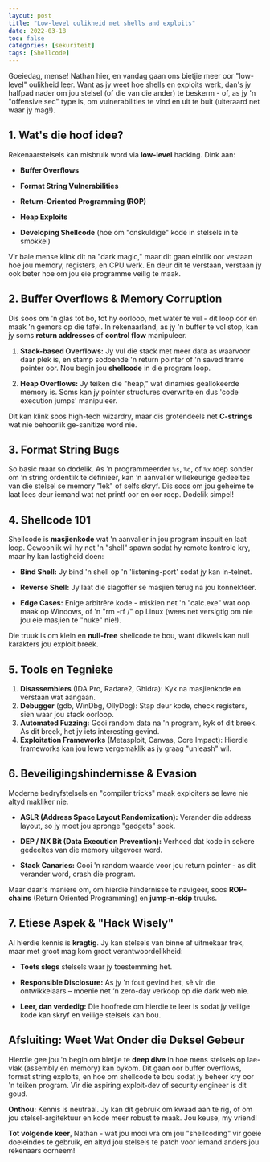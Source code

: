 ```yaml
---
layout: post
title: "Low-level oulikheid met shells and exploits"
date: 2022-03-18
toc: false
categories: [sekuriteit]
tags: [Shellcode]
---
```


Goeiedag, mense! Nathan hier, en vandag gaan ons bietjie meer oor "low-level" oulikheid leer. Want as jy weet hoe shells en exploits werk, dan's jy halfpad nader om jou stelsel (of die van die ander) te beskerm - of, as jy 'n "offensive sec" type is, om vulnerabilities te vind en uit te buit (uiteraard net waar jy mag!).

## 1. Wat's die hoof idee?
Rekenaarstelsels kan misbruik word via **low-level** hacking. Dink aan:

- **Buffer Overflows**

- **Format String Vulnerabilities**

- **Return-Oriented Programming (ROP)**

- **Heap Exploits**

- **Developing Shellcode** (hoe om "onskuldige" kode in stelsels in te smokkel)

Vir baie mense klink dit na "dark magic," maar dit gaan eintlik oor vestaan hoe jou memory, registers, en CPU werk. En deur dit te verstaan, verstaan jy ook beter hoe om jou eie programme veilig te maak.

## 2. Buffer Overflows & Memory Corruption
Dis soos om 'n glas tot bo, tot hy oorloop, met water te vul - dit loop oor en maak 'n gemors op die tafel. In rekenaarland, as jy 'n buffer te vol stop, kan jy soms **return addresses** of **control flow** manipuleer.

1. **Stack-based Overflows:** Jy vul die stack met meer data as waarvoor daar plek is, en stamp sodoende 'n return pointer of 'n saved frame pointer oor. Nou begin jou **shellcode** in die program loop.

2. **Heap Overflows:** Jy teiken die "heap," wat dinamies geallokeerde memory is. Soms kan jy pointer structures overwrite en dus 'code execution jumps' manipuleer.

Dit kan klink soos high-tech wizardry, maar dis grotendeels net **C-strings** wat nie behoorlik ge-sanitize word nie.

## 3. Format String Bugs
So basic maar so dodelik. As 'n programmeerder ```%s```, ```%d```, of ```%x``` roep sonder om ‘n string ordentlik te definieer, kan ‘n aanvaller willekeurige gedeeltes van die stelsel se memory "lek" of selfs skryf. Dis soos om jou geheime te laat lees deur iemand wat net printf oor en oor roep. Dodelik simpel!

## 4. Shellcode 101
Shellcode is **masjienkode** wat 'n aanvaller in jou program inspuit en laat loop. Gewoonlik wil hy net 'n "shell" spawn sodat hy remote kontrole kry, maar hy kan lastigheid doen:

- **Bind Shell:** Jy bind 'n shell op 'n 'listening-port' sodat jy kan in-telnet.

- **Reverse Shell:** Jy laat die slagoffer se masjien terug na jou konnekteer.

- **Edge Cases:** Enige arbitrêre kode - miskien net 'n "calc.exe" wat oop maak op Windows, of 'n "rm -rf /" op Linux (wees net versigtig om nie jou eie masjien te "nuke" nie!).

Die truuk is om klein en **null-free** shellcode te bou, want dikwels kan null karakters jou exploit breek.

## 5. Tools en Tegnieke

1. **Disassemblers** (IDA Pro, Radare2, Ghidra): Kyk na masjienkode en verstaan wat aangaan.
2. **Debugger** (gdb, WinDbg, OllyDbg): Stap deur kode, check registers, sien waar jou stack oorloop.
3. **Automated Fuzzing:** Gooi random data na 'n program, kyk of dit breek. As dit breek, het jy iets interesting gevind.
4. **Exploitation Frameworks** (Metasploit, Canvas, Core Impact): Hierdie frameworks kan jou lewe vergemaklik as jy graag "unleash" wil.

## 6. Beveiligingshindernisse & Evasion

Moderne bedryfstelsels en "compiler tricks" maak exploiters se lewe nie altyd makliker nie.

- **ASLR (Address Space Layout Randomization):** Verander die address layout, so jy moet jou spronge "gadgets" soek.

- **DEP / NX Bit (Data Execution Prevention):** Verhoed dat kode in sekere gedeeltes van die memory uitgevoer word.

- **Stack Canaries:** Gooi 'n random waarde voor jou return pointer - as dit verander word, crash die program.

Maar daar's maniere om, om hierdie hindernisse te navigeer, soos **ROP-chains** (Return Oriented Programming) en **jump-n-skip** truuks.

## 7. Etiese Aspek & "Hack Wisely"

Al hierdie kennis is **kragtig**. Jy kan stelsels van binne af uitmekaar trek, maar met groot mag kom groot verantwoordelikheid:

- **Toets slegs** stelsels waar jy toestemming het.

- **Responsible Disclosure:** As jy 'n fout gevind het, sê vir die ontwikkelaars – moenie net ‘n zero-day verkoop op die dark web nie.

- **Leer, dan verdedig:** Die hoofrede om hierdie te leer is sodat jy veilige kode kan skryf en veilige stelsels kan bou.

## Afsluiting: Weet Wat Onder die Deksel Gebeur

Hierdie gee jou 'n begin om bietjie te **deep dive** in hoe mens stelsels op lae-vlak (assembly en memory) kan bykom. Dit gaan oor buffer overflows, format string exploits, en hoe om shellcode te bou sodat jy beheer kry oor 'n teiken program. Vir die aspiring exploit-dev of security engineer is dit goud.

**Onthou:** Kennis is neutraal. Jy kan dit gebruik om kwaad aan te rig, of om jou stelsel-argitektuur en kode meer robust te maak. Jou keuse, my vriend!

**Tot volgende keer**, Nathan - wat jou mooi vra om jou "shellcoding" vir goeie doeleindes te gebruik, en altyd jou stelsels te patch voor iemand anders jou rekenaars oorneem!